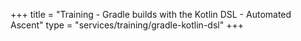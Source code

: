 +++
title = "Training - Gradle builds with the Kotlin DSL - Automated Ascent"
type = "services/training/gradle-kotlin-dsl"
+++